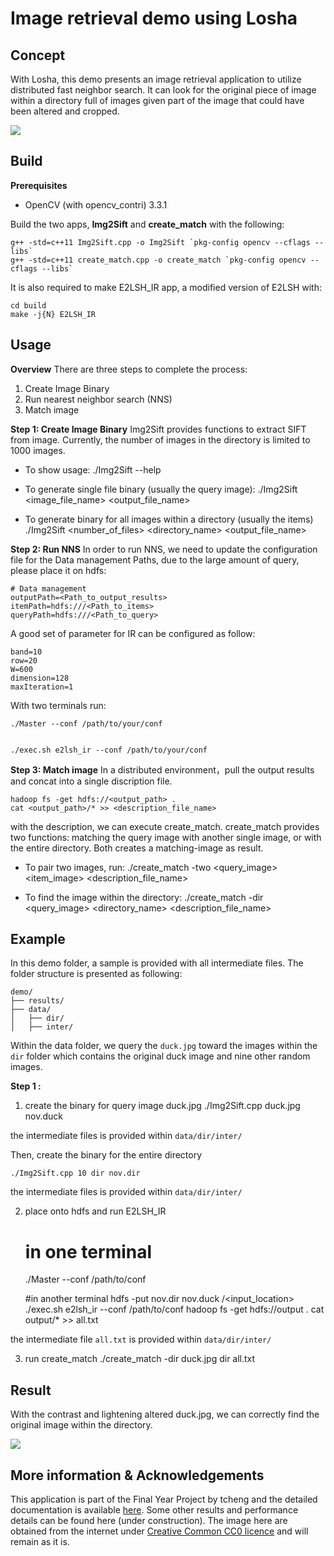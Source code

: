 # Image retrieval **demo using Losha**

## Concept

With Losha, this demo presents an image retrieval application to utilize distributed fast neighbor search. It can look for the original piece of image within a directory full of images given part of the image that could have been altered and cropped.

![](https://d2mxuefqeaa7sj.cloudfront.net/s_4059602D3E424BE76E9ADEF542E217E1EE55739753AB83D553C21A1C1D57147B_1512058775305_demo.png)

## Build

**Prerequisites**

- OpenCV (with opencv_contri) 3.3.1

Build the two apps, **Img2Sift** and **create_match** with the following:

    g++ -std=c++11 Img2Sift.cpp -o Img2Sift `pkg-config opencv --cflags --libs`
    g++ -std=c++11 create_match.cpp -o create_match `pkg-config opencv --cflags --libs`

It is also required to make E2LSH_IR app, a modified version of E2LSH with:

    cd build
    make -j{N} E2LSH_IR
## Usage

**Overview**
There are three steps to complete the process:

1. Create Image Binary
2. Run nearest neighbor search (NNS)
3. Match image

**Step 1: Create Image Binary**
Img2Sift provides functions to extract SIFT from image. 
Currently, the number of images in the directory is limited to 1000 images. 


- To show usage:
    ./Img2Sift --help


- To generate single file binary (usually the query image):
    ./Img2Sift <image_file_name> <output_file_name>


- To generate binary for all images within a directory (usually the items)
    ./Img2Sift <number_of_files> <directory_name> <output_file_name>

**Step 2: Run NNS**
In order to run NNS, we need to update the configuration file for the Data management Paths, due to the large amount of query, please place it on hdfs:


    # Data management
    outputPath=<Path_to_output_results>
    itemPath=hdfs:///<Path_to_items>
    queryPath=hdfs:///<Path_to_query>

A good set of parameter for IR can be configured as follow:

    band=10
    row=20
    W=600
    dimension=128
    maxIteration=1

With two terminals run:

    ./Master --conf /path/to/your/conf


    ./exec.sh e2lsh_ir --conf /path/to/your/conf

**Step 3: Match image**
In a distributed environment，pull the output results and concat into a single discription file.

    hadoop fs -get hdfs://<output_path> .
    cat <output_path>/* >> <description_file_name>

with the description, we can execute create_match. create_match provides two functions: matching the query image with another single image, or with the entire directory. Both creates a matching-image as result.


- To pair two images, run:
    ./create_match -two <query_image> <item_image> <description_file_name>


- To find the image within the directory:
    ./create_match -dir <query_image> <directory_name> <description_file_name>
## Example

In this demo folder, a sample is provided with all intermediate files. The folder structure is presented as following:


    demo/
    ├── results/
    ├── data/
    │   ├── dir/
    │   ├── inter/

Within the data folder, we query the `duck.jpg` toward the images within the `dir` folder which contains the original duck image and nine other random images.

**Step 1 :**

1. create the binary for query image duck.jpg
    ./Img2Sift.cpp duck.jpg nov.duck

the intermediate files is provided within `data/dir/inter/`

Then, create the binary for the entire directory

    ./Img2Sift.cpp 10 dir nov.dir

the intermediate files is provided within `data/dir/inter/`


2. place onto hdfs and run E2LSH_IR 
    # in one terminal
    ./Master --conf /path/to/conf


    #in another terminal
    hdfs -put nov.dir nov.duck /<input_location>
    ./exec.sh e2lsh_ir --conf /path/to/conf
    hadoop fs -get hdfs://output .
    cat output/* >> all.txt

the intermediate file `all.txt` is provided within `data/dir/inter/`


3. run create_match
    ./create_match -dir duck.jpg dir all.txt
## Result

With the contrast and lightening altered duck.jpg, we can correctly find the original image within the directory.

![](https://d2mxuefqeaa7sj.cloudfront.net/s_4059602D3E424BE76E9ADEF542E217E1EE55739753AB83D553C21A1C1D57147B_1512100429015_dir.jpg)

## More information & Acknowledgements

This application is part of the Final Year Project by tcheng and the detailed documentation is available [here](https://tichung.com/static/Yr4_CSCI4999_FYP_report.pdf).
Some other results and performance details can be found here (under construction).
The image here are obtained from the internet under [Creative Common CC0 licence](https://creativecommons.org/publicdomain/zero/1.0/deed) and will remain as it is.